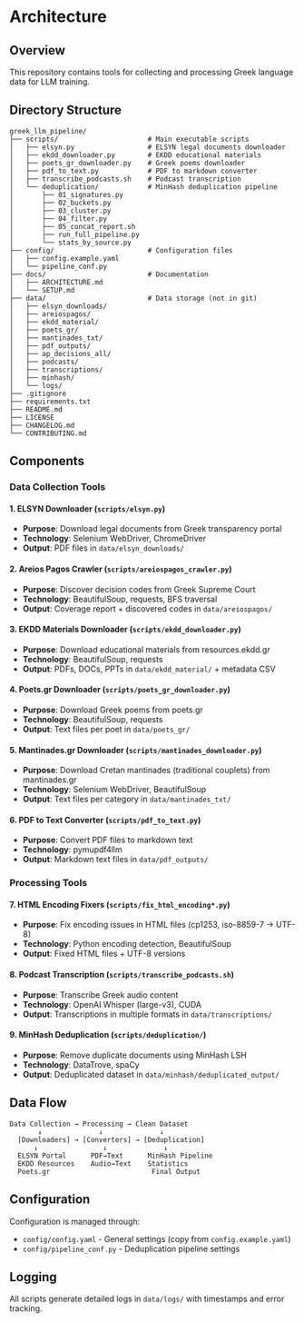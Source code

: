 # Architecture

## Overview

This repository contains tools for collecting and processing Greek language data for LLM training.

## Directory Structure

```
greek_llm_pipeline/
├── scripts/                      # Main executable scripts
│   ├── elsyn.py                  # ELSYN legal documents downloader
│   ├── ekdd_downloader.py        # EKDD educational materials
│   ├── poets_gr_downloader.py    # Greek poems downloader
│   ├── pdf_to_text.py            # PDF to markdown converter
│   ├── transcribe_podcasts.sh    # Podcast transcription
│   └── deduplication/            # MinHash deduplication pipeline
│       ├── 01_signatures.py
│       ├── 02_buckets.py
│       ├── 03_cluster.py
│       ├── 04_filter.py
│       ├── 05_concat_report.sh
│       ├── run_full_pipeline.py
│       └── stats_by_source.py
├── config/                       # Configuration files
│   ├── config.example.yaml
│   └── pipeline_conf.py
├── docs/                         # Documentation
│   ├── ARCHITECTURE.md
│   └── SETUP.md
├── data/                         # Data storage (not in git)
│   ├── elsyn_downloads/
│   ├── areiospagos/
│   ├── ekdd_material/
│   ├── poets_gr/
│   ├── mantinades_txt/
│   ├── pdf_outputs/
│   ├── ap_decisions_all/
│   ├── podcasts/
│   ├── transcriptions/
│   ├── minhash/
│   └── logs/
├── .gitignore
├── requirements.txt
├── README.md
├── LICENSE
├── CHANGELOG.md
└── CONTRIBUTING.md
```

## Components

### Data Collection Tools

#### 1. ELSYN Downloader (`scripts/elsyn.py`)
- **Purpose**: Download legal documents from Greek transparency portal
- **Technology**: Selenium WebDriver, ChromeDriver
- **Output**: PDF files in `data/elsyn_downloads/`

#### 2. Areios Pagos Crawler (`scripts/areiospagos_crawler.py`)
- **Purpose**: Discover decision codes from Greek Supreme Court
- **Technology**: BeautifulSoup, requests, BFS traversal
- **Output**: Coverage report + discovered codes in `data/areiospagos/`

#### 3. EKDD Materials Downloader (`scripts/ekdd_downloader.py`)
- **Purpose**: Download educational materials from resources.ekdd.gr
- **Technology**: BeautifulSoup, requests
- **Output**: PDFs, DOCs, PPTs in `data/ekdd_material/` + metadata CSV

#### 4. Poets.gr Downloader (`scripts/poets_gr_downloader.py`)
- **Purpose**: Download Greek poems from poets.gr
- **Technology**: BeautifulSoup, requests
- **Output**: Text files per poet in `data/poets_gr/`

#### 5. Mantinades.gr Downloader (`scripts/mantinades_downloader.py`)
- **Purpose**: Download Cretan mantinades (traditional couplets) from mantinades.gr
- **Technology**: Selenium WebDriver, BeautifulSoup
- **Output**: Text files per category in `data/mantinades_txt/`

#### 6. PDF to Text Converter (`scripts/pdf_to_text.py`)
- **Purpose**: Convert PDF files to markdown text
- **Technology**: pymupdf4llm
- **Output**: Markdown text files in `data/pdf_outputs/`

### Processing Tools

#### 7. HTML Encoding Fixers (`scripts/fix_html_encoding*.py`)
- **Purpose**: Fix encoding issues in HTML files (cp1253, iso-8859-7 → UTF-8)
- **Technology**: Python encoding detection, BeautifulSoup
- **Output**: Fixed HTML files + UTF-8 versions

#### 8. Podcast Transcription (`scripts/transcribe_podcasts.sh`)
- **Purpose**: Transcribe Greek audio content
- **Technology**: OpenAI Whisper (large-v3), CUDA
- **Output**: Transcriptions in multiple formats in `data/transcriptions/`

#### 9. MinHash Deduplication (`scripts/deduplication/`)
- **Purpose**: Remove duplicate documents using MinHash LSH
- **Technology**: DataTrove, spaCy
- **Output**: Deduplicated dataset in `data/minhash/deduplicated_output/`

## Data Flow

```
Data Collection → Processing → Clean Dataset
       ↓              ↓              ↓
  [Downloaders] → [Converters] → [Deduplication]
      ↓                ↓              ↓
  ELSYN Portal      PDF→Text      MinHash Pipeline
  EKDD Resources    Audio→Text    Statistics
  Poets.gr                         Final Output
```

## Configuration

Configuration is managed through:
- `config/config.yaml` - General settings (copy from `config.example.yaml`)
- `config/pipeline_conf.py` - Deduplication pipeline settings

## Logging

All scripts generate detailed logs in `data/logs/` with timestamps and error tracking.

